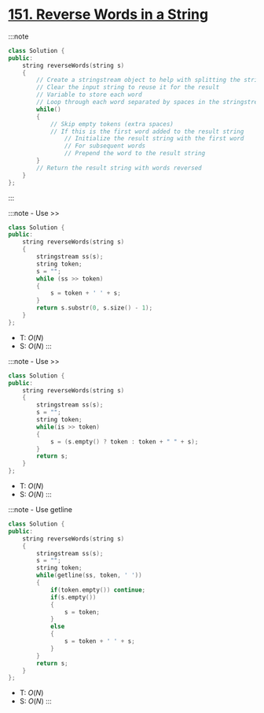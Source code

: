 # [151\. Reverse Words in a String](https://leetcode.com/problems/reverse-words-in-a-string/)

:::note
```cpp
class Solution {
public:
    string reverseWords(string s)
    {
        // Create a stringstream object to help with splitting the string
        // Clear the input string to reuse it for the result
        // Variable to store each word
        // Loop through each word separated by spaces in the stringstream
        while()
        {
            // Skip empty tokens (extra spaces)
            // If this is the first word added to the result string
                // Initialize the result string with the first word
                // For subsequent words
                // Prepend the word to the result string
        }
        // Return the result string with words reversed
    }
};
```
:::

:::note - Use >>
```cpp
class Solution {
public:
    string reverseWords(string s)
    {
        stringstream ss(s);
        string token;
        s = "";
        while (ss >> token)
        {
            s = token + ' ' + s;
        }
        return s.substr(0, s.size() - 1);
    }
};
```
- T: $O(N)$
- S: $O(N)$
:::

:::note - Use >>
```cpp
class Solution {
public:
    string reverseWords(string s)
    {
        stringstream ss(s);
        s = "";
        string token;
        while(is >> token)
        {
            s = (s.empty() ? token : token + " " + s);
        }
        return s;
    }
};
```
- T: $O(N)$
- S: $O(N)$
:::

:::note - Use getline
```cpp
class Solution {
public:
    string reverseWords(string s)
    {
        stringstream ss(s);
        s = "";
        string token;
        while(getline(ss, token, ' '))
        {
            if(token.empty()) continue;
            if(s.empty())
            {
                s = token;
            }
            else
            {
                s = token + ' ' + s;
            }
        }
        return s;
    }
};
```
- T: $O(N)$
- S: $O(N)$
:::
